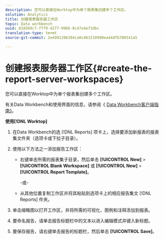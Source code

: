 ```yaml
---
description: 您可以直接在Worktop中为单个报表集创建多个工作区。
solution: Analytics
title: 创建报表服务器工作区
topic: Data workbench
uuid: 818569c7-fff9-4277-996b-8c47e4ef1dbc
translation-type: tm+mt
source-git-commit: 2e4991206394ca0c463210990ea44dfb700341a5

---
```



# 创建报表服务器工作区{#create-the-report-server-workspaces}

您可以直接在Worktop中为单个报表集创建多个工作区。

有关Data Workbench和使用界面的信息，请参阅《 [Data Workbench客户端指南》](https://docs.adobe.com/content/help/en/data-workbench/using/client/t-open-ins.html)。

**使用[!DNL Worktop]**

1. 在Data Workbench的选 [!DNL Reports] 项卡上，选择要添加新报表的报表集文件夹（选项卡或下拉子目录）。
1. 使用以下方法之一添加报告工作区：

   * 右键单击所需的报表集子目录，然后单击 **[!UICONTROL New]** > **[!UICONTROL Blank Workspace]** 或 **[!UICONTROL New]** > **[!UICONTROL Report Template]**。

      -或-

   * 从其他位置复制工作区并将其粘贴到选项卡上的相应报告集文 [!DNL Reports] 件夹。

1. 单击缩略图以打开工作区，并将所需的可视化、图例和注释添加到报表。
1. 要命名报告，请单击报告标题栏中的文本以进入编辑模式并键入新标题。
1. 要保存报告，请右键单击报告的标题栏，然后单击 **[!UICONTROL Save]**。
